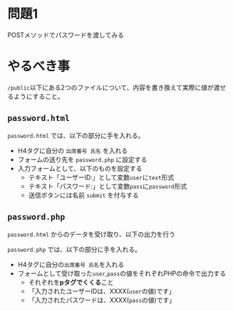 # 問題1

POSTメソッドでパスワードを渡してみる

# やるべき事

`/public`以下にある2つのファイルについて、内容を書き換えて実際に値が渡せるようにすること。

## `password.html`

`password.html` では、以下の部分に手を入れる。

* H4タグに自分の `出席番号 氏名` を入れる
* フォームの送り先を `password.php` に設定する
* 入力フォームとして、以下のものを設定する
    * テキスト「ユーザーID:」として変数`user`に`text`形式
    * テキスト「パスワード:」として変数`pass`に`password`形式
    * 送信ボタンには名前 `submit` を付与する


## `password.php`

`password.html` からのデータを受け取り、以下の出力を行う

`password.php` では、以下の部分に手を入れる。

* H4タグに自分の`出席番号 氏名`を入れる
* フォームとして受け取った`user`,`pass`の値をそれぞれPHPの命令で出力する
    * それぞれを**pタグでくくる**こと
    * 「入力されたユーザーIDは、XXXX(`user`の値)です」
    * 「入力されたパスワードは、XXXX(`pass`の値)です」
